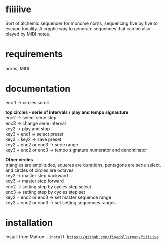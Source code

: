 # fiiiiive
Sort of alchemic sequencer for monome norns, sequencing five by five to escape tonality.
A cryptic way to generate sequences that can be also played by MIDI notes.

# requirements
norns, MIDI

# documentation
enc 1 -> circles scroll<br>

<b>top circles - serie of intervals / play and tempo signauture</b><br>
enc2 -> select serie step<br>
enc3 -> change serie interval<br>
key2 -> play and stop<br>
key3 + enc1 -> select preset<br>
key3 + key2 -> save preset<br>
key2 + enc2 or enc3 -> serie range<br>
key3 + enc2 or enc3 -> tempo signature numerator and denominator<br>

<b>Other circles</b><br>
triangles are amplitudes, squares are durations, pentagons are serie select, and circles of circles are octaves<br>
key2 -> master step backward<br>
key3 -> master step forward<br>
enc2 -> setting step by cycles step select<br>
enc3 -> setting step by cycles step set<br>
key2 + enc2 or enc3 -> set master sequence range<br>
key2 + enc2 or enc3 -> set setting sequences ranges<br>


# installation
Install from Matron: <code>;install https://github.com/fivedollarman/fiiiiive</code>
